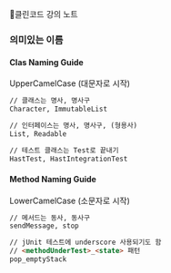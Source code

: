 🤔클린코드 강의 노트

### 의미있는 이름

#### Clas Naming Guide
UpperCamelCase (대문자로 시작)

```markdown
// 클래스는 명사, 명사구
Character, ImmutableList

// 인터페이스는 명사, 명사구, (형용사)
List, Readable

// 테스트 클래스는 Test로 끝내기
HastTest, HastIntegrationTest
```

#### Method Naming Guide
LowerCamelCase (소문자로 시작)
```markdown
// 메서드는 동사, 동사구
sendMessage, stop

// jUnit 테스트에 underscore 사용되기도 함
// <methodUnderTest>_<state> 패턴
pop_emptyStack
```